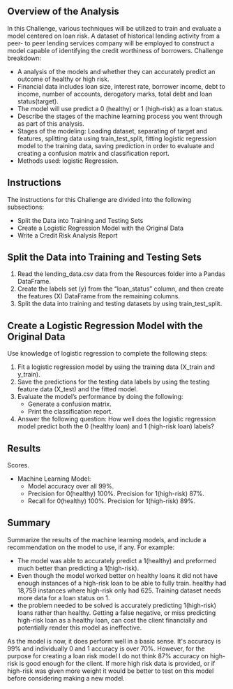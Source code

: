 ## Overview of the Analysis

In this Challenge, various techniques will be utilized to train and evaluate a model centered on loan risk. A dataset of historical lending activity from a peer- to peer lending services company will be employed to construct a model capable of identifying the credit worthiness of borrowers. Challenge breakdown:

* A analysis of the models and whether they can accurately predict an outcome of healthy or high risk.
* Financial data includes loan size, interest rate, borrower income, debt to income, number of accounts, derogatory marks, total debt and loan status(target).
* The model will use predict a 0 (healthy) or 1 (high-risk) as a loan status.
* Describe the stages of the machine learning process you went through as part of this analysis.
* Stages of the modeling: Loading dataset, separating of target and features, splitting data using train_test_split, fitting logistic regression model to the training data, saving prediction in order to evaluate and creating a confusion matrix and classification report.
* Methods used: logistic Regression.

## Instructions

The instructions for this Challenge are divided into the following subsections:
* Split the Data into Training and Testing Sets
* Create a Logistic Regression Model with the Original Data
* Write a Credit Risk Analysis Report

## Split the Data into Training and Testing Sets

1. Read the lending_data.csv data from the Resources folder into a Pandas DataFrame.
2. Create the labels set (y) from the “loan_status” column, and then create the features (X) DataFrame from the remaining columns.
3. Split the data into training and testing datasets by using train_test_split.

## Create a Logistic Regression Model with the Original Data

Use knowledge of logistic regression to complete the following steps:
1. Fit a logistic regression model by using the training data (X_train and y_train).
2. Save the predictions for the testing data labels by using the testing feature data (X_test) and the fitted model.
3. Evaluate the model’s performance by doing the following:
   - Generate a confusion matrix.
   - Print the classification report.
4. Answer the following question: How well does the logistic regression model predict both the 0 (healthy loan) and 1 (high-risk loan) labels?


## Results

Scores.

* Machine Learning Model:
    * Model accuracy over all 99%.
    * Precision for 0(healthy) 100%. Precision for 1(high-risk) 87%.
    * Recall for 0(healthy) 100%. Precision for 1(high-risk) 89%.

## Summary

Summarize the results of the machine learning models, and include a recommendation on the model to use, if any. For example:

* The model was able to accurately predict a 1(healthy) and preformed much better than predicting a 1(high-risk).
* Even though the model worked better on healthy loans it did not have enough instances of a high-risk loan to be able to fully train. healthy had 18,759 instances where high-risk only had 625. Training dataset needs more data for a loan status on 1.
* the problem needed to be solved is accurately predicting 1(high-risk) loans rather than healthy. Getting a false negative, or miss predicting high-risk loan as a healthy loan, can cost the client financially and potentially render this model as ineffective.

As the model is now, it does perform well in a basic sense. It's accuracy is 99% and individually 0 and 1 accuracy is over 70%. However, for the purpose for creating a loan risk model I do not think 87% accuracy on high-risk is good enough for the client. If more high risk data is provided, or if high-risk was given more weight it would be better to test on this model before considering making a new model. 


